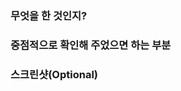 ### 무엇을 한 것인지?
<!-- 무엇을 한 것인지 적어주세요 -->

### 중점적으로 확인해 주었으면 하는 부분
<!-- 리뷰어가 중점적으로 확인해 주었으면 하는 부분이 있다면 적어주세요 -->

### 스크린샷(Optional)
<!-- 변경된 UI/UX의 스크린샷이나 영상을 첨부해주세요 -->